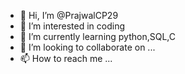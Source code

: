 - 👋 Hi, I’m @PrajwalCP29
- 👀 I’m interested in coding
- 🌱 I’m currently learning python,SQL,C
- 💞️ I’m looking to collaborate on ...
- 📫 How to reach me ...

<!---
PrajwalCP29/PrajwalCP29 is a ✨ special ✨ repository because its `README.md` (this file) appears on your GitHub profile.
You can click the Preview link to take a look at your changes.
--->
